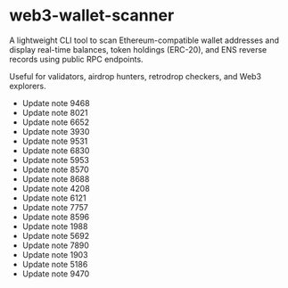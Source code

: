 # web3-wallet-scanner

A lightweight CLI tool to scan Ethereum-compatible wallet addresses and display real-time balances, token holdings (ERC-20), and ENS reverse records using public RPC endpoints.

Useful for validators, airdrop hunters, retrodrop checkers, and Web3 explorers.
- Update note 9468
- Update note 8021
- Update note 6652
- Update note 3930
- Update note 9531
- Update note 6830
- Update note 5953
- Update note 8570
- Update note 8688
- Update note 4208
- Update note 6121
- Update note 7757
- Update note 8596
- Update note 1988
- Update note 5692
- Update note 7890
- Update note 1903
- Update note 5186
- Update note 9470
